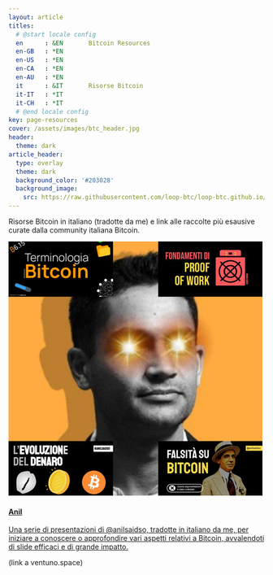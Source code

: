 ```yaml
---
layout: article
titles:
  # @start locale config
  en      : &EN       Bitcoin Resources
  en-GB   : *EN
  en-US   : *EN
  en-CA   : *EN
  en-AU   : *EN
  it      : &IT       Risorse Bitcoin
  it-IT   : *IT
  it-CH   : *IT
  # @end locale config
key: page-resources
cover: /assets/images/btc_header.jpg
header:
  theme: dark
article_header:
  type: overlay
  theme: dark
  background_color: '#203028'
  background_image:
    src: https://raw.githubusercontent.com/loop-btc/loop-btc.github.io/master/assets/images/btc_header.jpg
---
```


Risorse Bitcoin in italiano (tradotte da me) e link alle raccolte più esausive curate dalla community italiana Bitcoin.

<!--more-->

<div class="grid">
  <div class="cell cell--12 cell--lg-6 content">
    <a href="/anil.html">
      <div class="card">
        <div class="card__image">
          <img class="image" src="https://raw.githubusercontent.com/loop-btc/loop-btc.github.io/master/assets/images/card-anil.jpg"/>
        </div>
        <div class="card__content">
          <div class="card__header">
            <h4>Anil</h4>
          </div>
          <p>Una serie di presentazioni di @anilsaidso, tradotte in italiano da me, per iniziare a conoscere o approfondire vari aspetti relativi a Bitcoin, avvalendoti di slide efficaci e di grande impatto.</p>
        </div>
      </div>
    </a>
  </div>
  <div class="cell cell--12 cell--md-4 cell--lg-2 content"></div>
  <div class="cell cell--12 cell--md-8 cell--lg-4 content">(link a ventuno.space)</div>
</div>
